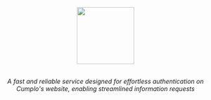 <div align="center">
  <img src="https://github.com/cnsfeir/cumplo-authenticator/assets/58790635/97f83a3c-b33d-4518-b956-334a7c871da0" height="130"/>
</div>

<br>
<p align="center">
    <em>
      A fast and reliable service designed for effortless authentication on <br> Cumplo's website, enabling streamlined information requests
    </em>
</p>
<br>
